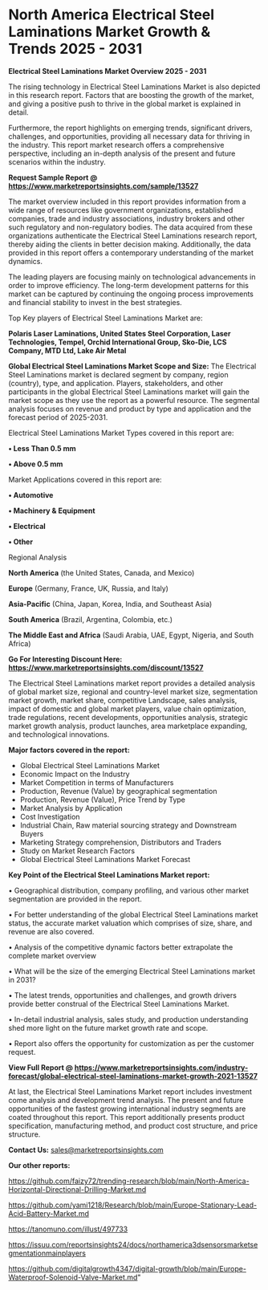 # North America Electrical Steel Laminations Market Growth & Trends 2025 - 2031

<Strong> Electrical Steel Laminations Market Overview 2025 - 2031</strong>

The rising technology in Electrical Steel Laminations Market is also depicted in this research report. Factors that are boosting the growth of the market, and giving a positive push to thrive in the global market is explained in detail.

Furthermore, the report highlights on emerging trends, significant drivers, challenges, and opportunities, providing all necessary data for thriving in the industry. This report market research offers a comprehensive perspective, including an in-depth analysis of the present and future scenarios within the industry.

<strong>Request Sample Report @ <a href=https://www.marketreportsinsights.com/sample/13527>https://www.marketreportsinsights.com/sample/13527</a></strong>

The market overview included in this report provides information from a wide range of resources like government organizations, established companies, trade and industry associations, industry brokers and other such regulatory and non-regulatory bodies. The data acquired from these organizations authenticate the Electrical Steel Laminations research report, thereby aiding the clients in better decision making. Additionally, the data provided in this report offers a contemporary understanding of the market dynamics.

The leading players are focusing mainly on technological advancements in order to improve efficiency. The long-term development patterns for this market can be captured by continuing the ongoing process improvements and financial stability to invest in the best strategies.

Top Key players of Electrical Steel Laminations Market are:

<strong>Polaris Laser Laminations, United States Steel Corporation, Laser Technologies, Tempel, Orchid International Group, Sko-Die, LCS Company, MTD Ltd, Lake Air Metal</strong>

<strong><b>Global Electrical Steel Laminations Market Scope and Size:</b></strong>
The Electrical Steel Laminations market is declared segment by company, region (country), type, and application. Players, stakeholders, and other participants in the global Electrical Steel Laminations market will gain the market scope as they use the report as a powerful resource. The segmental analysis focuses on revenue and product by type and application and the forecast period of 2025-2031.

Electrical Steel Laminations Market Types covered in this report are:

<strong>• Less Than 0.5 mm

• Above 0.5 mm</strong>

Market Applications covered in this report are:

<strong>• Automotive

• Machinery & Equipment

• Electrical

• Other</strong> 

Regional Analysis

<strong>North America</strong> (the United States, Canada, and Mexico)

<strong>Europe</strong> (Germany, France, UK, Russia, and Italy)

<strong>Asia-Pacific</strong> (China, Japan, Korea, India, and Southeast Asia)

<strong>South America</strong> (Brazil, Argentina, Colombia, etc.)

<strong>The Middle East and Africa</strong> (Saudi Arabia, UAE, Egypt, Nigeria, and South Africa)

<strong>Go For Interesting Discount Here: <a href=https://www.marketreportsinsights.com/discount/13527>https://www.marketreportsinsights.com/discount/13527</a></strong>

The Electrical Steel Laminations market report provides a detailed analysis of global market size, regional and country-level market size, segmentation market growth, market share, competitive Landscape, sales analysis, impact of domestic and global market players, value chain optimization, trade regulations, recent developments, opportunities analysis, strategic market growth analysis, product launches, area marketplace expanding, and technological innovations.

<strong><b>Major factors covered in the report:</b></strong>
<ul>
  <li>Global Electrical Steel Laminations Market </li>
  <li>Economic Impact on the Industry</li>
  <li>Market Competition in terms of Manufacturers</li>
  <li>Production, Revenue (Value) by geographical segmentation</li>
  <li>Production, Revenue (Value), Price Trend by Type</li>
  <li>Market Analysis by Application</li>
  <li>Cost Investigation</li>
  <li>Industrial Chain, Raw material sourcing strategy and Downstream Buyers</li>
  <li>Marketing Strategy comprehension, Distributors and Traders</li>
  <li>Study on Market Research Factors</li>
  <li>Global Electrical Steel Laminations Market Forecast</li>
</ul>

<strong><b>Key Point of the Electrical Steel Laminations Market report:</b></strong>

• Geographical distribution, company profiling, and various other market segmentation are provided in the report.

• For better understanding of the global Electrical Steel Laminations market status, the accurate market valuation which comprises of size, share, and revenue are also covered.

• Analysis of the competitive dynamic factors better extrapolate the complete market overview

• What will be the size of the emerging Electrical Steel Laminations market in 2031?

• The latest trends, opportunities and challenges, and growth drivers provide better construal of the Electrical Steel Laminations Market.

• In-detail industrial analysis, sales study, and production understanding shed more light on the future market growth rate and scope.

• Report also offers the opportunity for customization as per the customer request.

<strong><b>View Full Report @ <a href=https://www.marketreportsinsights.com/industry-forecast/global-electrical-steel-laminations-market-growth-2021-13527>https://www.marketreportsinsights.com/industry-forecast/global-electrical-steel-laminations-market-growth-2021-13527</a></b></strong>


At last, the Electrical Steel Laminations Market report includes investment come analysis and development trend analysis. The present and future opportunities of the fastest growing international industry segments are coated throughout this report. This report additionally presents product specification, manufacturing method, and product cost structure, and price structure.

<strong>Contact Us:</strong>
sales@marketreportsinsights.com

<strong>Our other reports:</strong>

<a href=https://github.com/faizy72/trending-research/blob/main/North-America-Horizontal-Directional-Drilling-Market.md>https://github.com/faizy72/trending-research/blob/main/North-America-Horizontal-Directional-Drilling-Market.md</a>

<a href=https://github.com/yami1218/Research/blob/main/Europe-Stationary-Lead-Acid-Battery-Market.md>https://github.com/yami1218/Research/blob/main/Europe-Stationary-Lead-Acid-Battery-Market.md</a>

<a href=https://tanomuno.com/illust/497733>https://tanomuno.com/illust/497733</a>

<a href=https://issuu.com/reportsinsights24/docs/northamerica3dsensorsmarketsegmentationmainplayers>https://issuu.com/reportsinsights24/docs/northamerica3dsensorsmarketsegmentationmainplayers</a>

<a href=https://github.com/digitalgrowth4347/digital-growth/blob/main/Europe-Waterproof-Solenoid-Valve-Market.md>https://github.com/digitalgrowth4347/digital-growth/blob/main/Europe-Waterproof-Solenoid-Valve-Market.md</a>"
